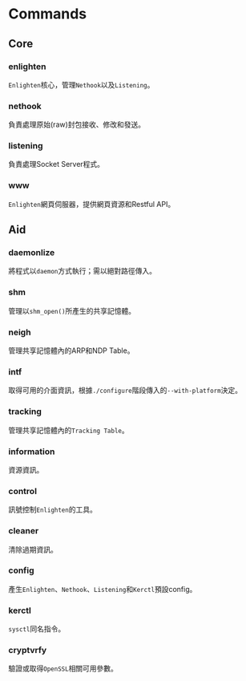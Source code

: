 Commands
================

Core
--------------

<h3>enlighten</h3>

`Enlighten`核心，管理`Nethook`以及`Listening`。

<h3>nethook</h3>

負責處理原始(raw)封包接收、修改和發送。

<h3>listening</h3>

負責處理Socket Server程式。

<h3>www</h3>

`Enlighten`網頁伺服器，提供網頁資源和Restful API。

Aid
--------------

<h3>daemonlize</h3>

將程式以`daemon`方式執行；需以絕對路徑傳入。

<h3>shm</h3>

管理以`shm_open()`所產生的共享記憶體。

<h3>neigh</h3>

管理共享記憶體內的ARP和NDP Table。

<h3>intf</h3>

取得可用的介面資訊，根據`./configure`階段傳入的`--with-platform`決定。

<h3>tracking</h3>

管理共享記憶體內的`Tracking Table`。

<h3>information</h3>

資源資訊。

<h3>control</h3>

訊號控制`Enlighten`的工具。

<h3>cleaner</h3>

清除過期資訊。

<h3>config</h3>

產生`Enlighten`、`Nethook`、`Listening`和`Kerctl`預設config。

<h3>kerctl</h3>

`sysctl`同名指令。

<h3>cryptvrfy</h3>

驗證或取得`OpenSSL`相關可用參數。
